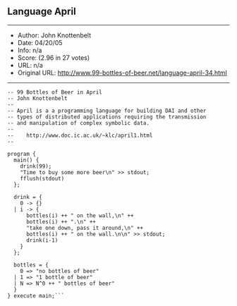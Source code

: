 
## Language April ##
---
- Author: John Knottenbelt
- Date: 04/20/05
- Info: n/a
- Score:  (2.96 in 27 votes)
- URL: n/a
- Original URL: http://www.99-bottles-of-beer.net/language-april-34.html
---

```-- 
-- 99 Bottles of Beer in April
-- John Knottenbelt
-- 
-- April is a a programming language for building DAI and other
-- types of distributed applications requiring the transmission
-- and manipulation of complex symbolic data.
-- 
--    http://www.doc.ic.ac.uk/~klc/april1.html
-- 

program {
  main() {
    drink(99);
    "Time to buy some more beer\n" >> stdout;
    fflush(stdout)
  };

  drink = {
    0 -> {}
  | i -> {
      bottles(i) ++ " on the wall,\n" ++
      bottles(i) ++ ".\n" ++
      "take one down, pass it around,\n" ++
      bottles(i) ++ " on the wall.\n\n" >> stdout;
      drink(i-1)
    }
  };

  bottles = {
    0 => "no bottles of beer"
  | 1 => "1 bottle of beer"
  | N => N^0 ++ " bottles of beer"
  }
} execute main;```